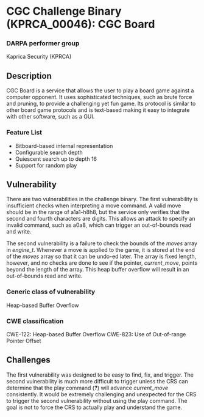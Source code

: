 # CGC Challenge Binary (KPRCA\_00046): CGC Board

### DARPA performer group
Kaprica Security (KPRCA)

## Description
CGC Board is a service that allows the user to play a board game against a computer opponent. It uses sophisticated techniques, such as brute force and pruning, to provide a challenging yet fun game. Its protocol is similar to other board game protocols and is text-based making it easy to integrate with other software, such as a GUI.

### Feature List

 * Bitboard-based internal representation
 * Configurable search depth
 * Quiescent search up to depth 16
 * Support for random play

## Vulnerability
There are two vulnerabilities in the challenge binary. The first vulnerability is insufficient checks when interpreting a move command. A valid move should be in the range of a1a1-h8h8, but the service only verifies that the second and fourth characters are digits. This allows an attack to specify an invalid command, such as a0a8, which can trigger an out-of-bounds read and write.

The second vulnerability is a failure to check the bounds of the *moves* array in *engine_t*. Whenever a move is applied to the game, it is stored at the end of the *moves* array so that it can be undo-ed later. The array is fixed length, however, and no checks are done to see if the pointer, *current_move*, points beyond the length of the array. This heap buffer overflow will result in an out-of-bounds read and write.

### Generic class of vulnerability

Heap-based Buffer Overflow

### CWE classification

CWE-122: Heap-based Buffer Overflow
CWE-823: Use of Out-of-range Pointer Offset

## Challenges
The first vulnerability was designed to be easy to find, fix, and trigger. The second vulnerability is much more difficult to trigger unless the CRS can determine that the play command (**?**) will advance *current_move* consistently. It would be extremely challenging and unexpected for the CRS to trigger the second vulnerability without using the play command. The goal is not to force the CRS to actually play and understand the game.
